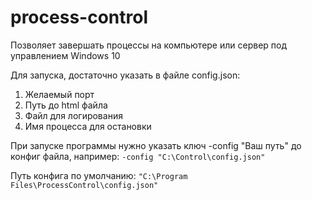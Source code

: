 # process-control

Позволяет завершать процессы на компьютере или сервер под управлением Windows 10

Для запуска, достаточно указать в файле config.json:
 1. Желаемый порт
 2. Путь до html файла
 3. Файл для логирования
 4. Имя процесса для остановки

При запуске программы нужно указать ключ -config "Ваш путь" до конфиг файла, например:  ```-config "C:\Control\config.json"```

Путь конфига по умолчанию: ```"C:\Program Files\ProcessControl\config.json"```


